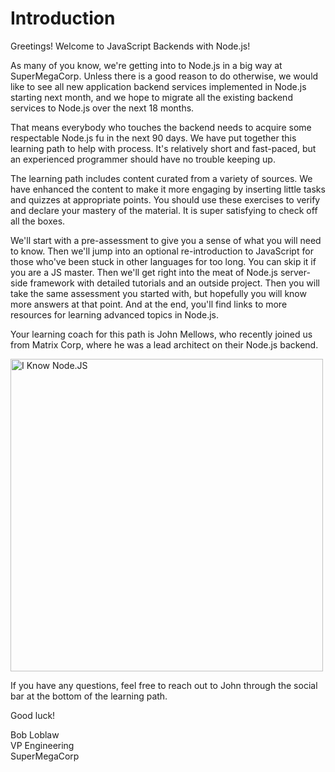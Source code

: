 # Introduction

Greetings!  Welcome to JavaScript Backends with Node.js!

As many of you know, we're getting into to Node.js in a big way at SuperMegaCorp. Unless there is a good reason to do otherwise, we would like to see all new application backend services implemented in Node.js starting next month, and we hope to migrate all the existing backend services to Node.js over the next 18 months.

That means everybody who touches the backend needs to acquire some respectable Node.js fu in the next 90 days. We have put together this learning path to help with process. It's relatively short and fast-paced, but an experienced programmer should have no trouble keeping up.

The learning path includes content curated from a variety of sources. We have enhanced the content to make it more engaging by inserting little tasks and quizzes at appropriate points. You should use these exercises to verify and declare your mastery of the material. It is super satisfying to check off all the boxes.

We'll start with a pre-assessment to give you a sense of what you will need to know. Then we'll jump into an optional re-introduction to JavaScript for those who've been stuck in other languages for too long. You can skip it if you are a JS master. Then we'll get right into the meat of Node.js server-side framework with detailed tutorials and an outside project. Then you will take the same assessment you started with, but hopefully you will know more answers at that point. And at the end, you'll find links to more resources for learning advanced topics in Node.js.

Your learning coach for this path is John Mellows, who recently joined us from Matrix Corp, where he was a lead architect on their Node.js backend.

<img src="http://vignette4.wikia.nocookie.net/matrix/images/8/88/Neo_stops_bullets_2.JPG/revision/latest?cb=20060831032053" alt="I Know Node.JS" style="width:500px;">

If you have any questions, feel free to reach out to John through the social bar at the bottom of the learning path.

Good luck!

Bob Loblaw  
VP Engineering  
SuperMegaCorp
